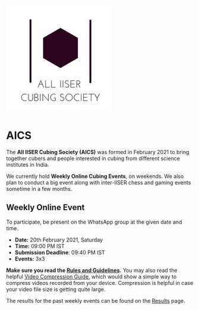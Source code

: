 <img src="Logos/AICS-Logo-Light-Cropped.jpeg"  />

# AICS

The **All IISER Cubing Society (AICS)** was formed in February 2021 to bring together cubers and people interested in cubing from different science institutes in India.

We currently hold **Weekly Online Cubing Events**, on weekends. We also plan to conduct a big event along with inter-IISER chess and gaming events sometime in a few months.

## Weekly Online Event

To participate, be present on the WhatsApp group at the given date and time.

- **Date:** 20th February 2021, Saturday
- **Time:** 09:00 PM IST
- **Submission Deadline**: 09:40 PM IST
- **Events:** 3x3

**Make sure you read the [Rules and Guidelines](/rules).** You may also read the helpful [Video Compression Guide](/compression), which would show a simple way to compress videos recorded from your device. Compression is helpful in case your video file size is getting quite large.

The results for the past weekly events can be found on the [Results](/results) page.